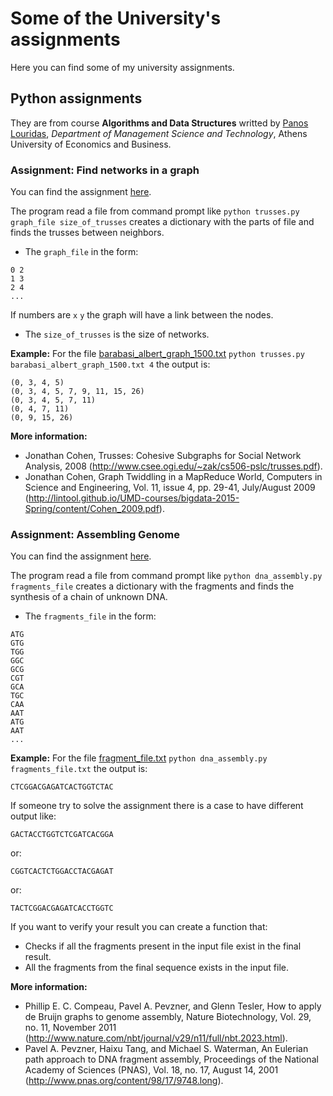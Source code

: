 # Some of the University's assignments

Here you can find some of my university assignments. 


## Python assignments

They are from course **Algorithms and Data Structures** writted by [Panos Louridas](https://github.com/louridas), *Department of Management Science and Technology*, Athens University of Economics and Business. 

### Assignment: Find networks in a graph

You can find the assignment [here](https://github.com/dmst-algorithms-course/assignment-2016-1).

The program read a file from command prompt like
`python trusses.py graph_file size_of_trusses`
creates a dictionary with the parts of file and finds the trusses between neighbors.

* The `graph_file` in the form:

```
0 2
1 3 
2 4
...
```
 If numbers are `x` `y` the graph will have a link between the nodes.
* The `size_of_trusses` is the size of networks.


**Example:** For the file [barabasi_albert_graph_1500.txt](barabasi_albert_graph_1500.txt) 
`python trusses.py barabasi_albert_graph_1500.txt 4` the output is:

```
(0, 3, 4, 5)
(0, 3, 4, 5, 7, 9, 11, 15, 26)
(0, 3, 4, 5, 7, 11)
(0, 4, 7, 11)
(0, 9, 15, 26)
```

**More information:**

* Jonathan Cohen, Trusses: Cohesive Subgraphs for Social Network Analysis, 2008 (http://www.csee.ogi.edu/~zak/cs506-pslc/trusses.pdf).
* Jonathan Cohen, Graph Twiddling in a MapReduce World, Computers in Science and Engineering, Vol. 11, issue 4, pp. 29-41, July/August 2009 (http://lintool.github.io/UMD-courses/bigdata-2015-Spring/content/Cohen_2009.pdf).

### Assignment: Assembling Genome

You can find the assignment [here](https://github.com/dmst-algorithms-course/assignment-2016-2).

The program read a file from command prompt like
`python dna_assembly.py fragments_file`
creates a dictionary with the fragments and finds the  synthesis of a
chain of unknown DNA.

* The `fragments_file` in the form:

```
ATG
GTG
TGG
GGC
GCG
CGT
GCA
TGC
CAA
AAT
ATG
AAT
...
```
**Example:** For the file [fragment_file.txt](fragment_file.txt)
`python dna_assembly.py fragments_file.txt` the output is: 
```
CTCGGACGAGATCACTGGTCTAC
```
If someone try to solve the assignment there is a case to have different output like:

```
GACTACCTGGTCTCGATCACGGA
```
or:

```
CGGTCACTCTGGACCTACGAGAT
```
or:

```
TACTCGGACGAGATCACCTGGTC
```
If you want to verify your result you can create a function that:

* Checks if all the fragments present in the input file exist in the final result.
* All the fragments from the final sequence exists in the input file.

**More information:**

* Phillip E. C. Compeau, Pavel A. Pevzner, and Glenn Tesler, How to apply de Bruijn graphs to genome assembly, Nature Biotechnology, Vol. 29, no. 11, November 2011 (http://www.nature.com/nbt/journal/v29/n11/full/nbt.2023.html).
* Pavel A. Pevzner, Haixu Tang, and Michael S. Waterman, An Eulerian path approach to DNA fragment assembly, Proceedings of the National Academy of Sciences (PNAS), Vol. 18, no. 17, August 14, 2001 (http://www.pnas.org/content/98/17/9748.long).








